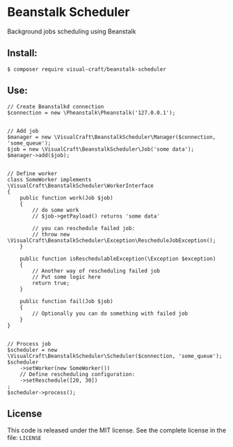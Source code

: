 # Beanstalk Scheduler
Background jobs scheduling using Beanstalk


## Install:

    $ composer require visual-craft/beanstalk-scheduler


## Use:

    // Create Beanstalkd connection
    $connection = new \Pheanstalk\Pheanstalk('127.0.0.1');
    
    
    // Add job
    $manager = new \VisualCraft\BeanstalkScheduler\Manager($connection, 'some_queue');
    $job = new \VisualCraft\BeanstalkScheduler\Job('some data');
    $manager->add($job);


    // Define worker
    class SomeWorker implements \VisualCraft\BeanstalkScheduler\WorkerInterface
    {
        public function work(Job $job)
        {
            // do some work
            // $job->getPayload() returns 'some data'
            
            // you can reschedule failed job:
            // throw new \VisualCraft\BeanstalkScheduler\Exception\RescheduleJobException();
        }

        public function isReschedulableException(\Exception $exception)
        {
            // Another way of rescheduling failed job
            // Put some logic here
            return true;
        }

        public function fail(Job $job)
        {
            // Optionally you can do something with failed job
        }
    }


    // Process job
    $scheduler = new \VisualCraft\BeanstalkScheduler\Scheduler($connection, 'some_queue');
    $scheduler
        ->setWorker(new SomeWorker())
        // Define rescheduling configuration:
        ->setReschedule([20, 30])
    ;
    $scheduler->process();

License
-------

This code is released under the MIT license. See the complete license in the file: `LICENSE`
